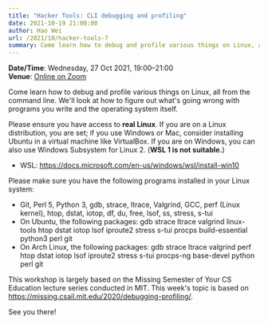```yaml
---
title: "Hacker Tools: CLI debugging and profiling"
date: 2021-10-19 21:00:00
author: Hao Wei
url: /2021/10/hacker-tools-7
summary: Come learn how to debug and profile various things on Linux, all from the command line.
---
```


**Date/Time**: Wednesday, 27 Oct 2021, 19:00&ndash;21:00<br />
**Venue**: [Online on Zoom](https://nus-sg.zoom.us/j/81493385393?pwd=a3F1RHg1U2gyRjJ0QW5qSmxIcjZNUT09)

Come learn how to debug and profile various things on Linux, all from the command line. We'll look at how to figure out what's going wrong with programs you write and the operating system itself.

Please ensure you have access to **real Linux**. If you are on a Linux distribution, you are set; if you use Windows or Mac, consider installing Ubuntu in a virtual machine like VirtualBox. If you are on Windows, you can also use Windows Subsystem for Linux 2. (**WSL 1 is not suitable.**)

- WSL: https://docs.microsoft.com/en-us/windows/wsl/install-win10

Please make sure you have the following programs installed in your Linux system:

- Git, Perl 5, Python 3, gdb, strace, ltrace, Valgrind, GCC, perf (Linux kernel), htop, dstat, iotop, df, du, free, lsof, ss, stress, s-tui
- On Ubuntu, the following packages: gdb strace ltrace valgrind linux-tools htop dstat iotop lsof iproute2 stress s-tui procps build-essential python3 perl git
- On Arch Linux, the following packages: gdb strace ltrace valgrind perf htop dstat iotop lsof iproute2 stress s-tui procps-ng base-devel python perl git

This workshop is largely based on the Missing Semester of Your CS Education lecture series conducted in MIT. This week's topic is based on https://missing.csail.mit.edu/2020/debugging-profiling/.

See you there!
